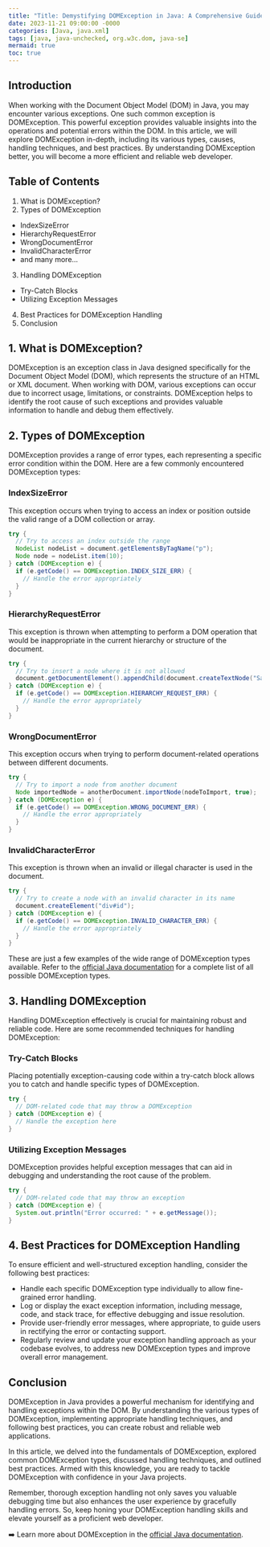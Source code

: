 ```yaml
---
title: "Title: Demystifying DOMException in Java: A Comprehensive Guide for Web Developers"
date: 2023-11-21 09:00:00 -0000
categories: [Java, java.xml]
tags: [java, java-unchecked, org.w3c.dom, java-se]
mermaid: true
toc: true
---
```



## Introduction
When working with the Document Object Model (DOM) in Java, you may encounter various exceptions. One such common exception is DOMException. This powerful exception provides valuable insights into the operations and potential errors within the DOM. In this article, we will explore DOMException in-depth, including its various types, causes, handling techniques, and best practices. By understanding DOMException better, you will become a more efficient and reliable web developer.

## Table of Contents
1. What is DOMException?
2. Types of DOMException
  - IndexSizeError
  - HierarchyRequestError
  - WrongDocumentError
  - InvalidCharacterError
  - and many more...
3. Handling DOMException
  - Try-Catch Blocks
  - Utilizing Exception Messages
4. Best Practices for DOMException Handling
5. Conclusion

## 1. What is DOMException?
DOMException is an exception class in Java designed specifically for the Document Object Model (DOM), which represents the structure of an HTML or XML document. When working with DOM, various exceptions can occur due to incorrect usage, limitations, or constraints. DOMException helps to identify the root cause of such exceptions and provides valuable information to handle and debug them effectively.

## 2. Types of DOMException
DOMException provides a range of error types, each representing a specific error condition within the DOM. Here are a few commonly encountered DOMException types:

### IndexSizeError
This exception occurs when trying to access an index or position outside the valid range of a DOM collection or array.
```java
try {
  // Try to access an index outside the range
  NodeList nodeList = document.getElementsByTagName("p");
  Node node = nodeList.item(10);
} catch (DOMException e) {
  if (e.getCode() == DOMException.INDEX_SIZE_ERR) {
    // Handle the error appropriately
  }
}
```

### HierarchyRequestError
This exception is thrown when attempting to perform a DOM operation that would be inappropriate in the current hierarchy or structure of the document.
```java
try {
  // Try to insert a node where it is not allowed
  document.getDocumentElement().appendChild(document.createTextNode("Sample Text"));
} catch (DOMException e) {
  if (e.getCode() == DOMException.HIERARCHY_REQUEST_ERR) {
    // Handle the error appropriately
  }
}
```

### WrongDocumentError
This exception occurs when trying to perform document-related operations between different documents.
```java
try {
  // Try to import a node from another document
  Node importedNode = anotherDocument.importNode(nodeToImport, true);
} catch (DOMException e) {
  if (e.getCode() == DOMException.WRONG_DOCUMENT_ERR) {
    // Handle the error appropriately
  }
}
```

### InvalidCharacterError
This exception is thrown when an invalid or illegal character is used in the document.
```java
try {
  // Try to create a node with an invalid character in its name
  document.createElement("div#id");
} catch (DOMException e) {
  if (e.getCode() == DOMException.INVALID_CHARACTER_ERR) {
    // Handle the error appropriately
  }
}
```

These are just a few examples of the wide range of DOMException types available. Refer to the [official Java documentation](https://docs.oracle.com/javase/7/docs/api/org/w3c/dom/DOMException.html) for a complete list of all possible DOMException types.

## 3. Handling DOMException
Handling DOMException effectively is crucial for maintaining robust and reliable code. Here are some recommended techniques for handling DOMException:

### Try-Catch Blocks
Placing potentially exception-causing code within a try-catch block allows you to catch and handle specific types of DOMException.
```java
try {
  // DOM-related code that may throw a DOMException
} catch (DOMException e) {
  // Handle the exception here
}
```

### Utilizing Exception Messages
DOMException provides helpful exception messages that can aid in debugging and understanding the root cause of the problem.
```java
try {
  // DOM-related code that may throw an exception
} catch (DOMException e) {
  System.out.println("Error occurred: " + e.getMessage());
}
```

## 4. Best Practices for DOMException Handling
To ensure efficient and well-structured exception handling, consider the following best practices:

- Handle each specific DOMException type individually to allow fine-grained error handling.
- Log or display the exact exception information, including message, code, and stack trace, for effective debugging and issue resolution.
- Provide user-friendly error messages, where appropriate, to guide users in rectifying the error or contacting support.
- Regularly review and update your exception handling approach as your codebase evolves, to address new DOMException types and improve overall error management.

## Conclusion
DOMException in Java provides a powerful mechanism for identifying and handling exceptions within the DOM. By understanding the various types of DOMException, implementing appropriate handling techniques, and following best practices, you can create robust and reliable web applications.

In this article, we delved into the fundamentals of DOMException, explored common DOMException types, discussed handling techniques, and outlined best practices. Armed with this knowledge, you are ready to tackle DOMException with confidence in your Java projects.

Remember, thorough exception handling not only saves you valuable debugging time but also enhances the user experience by gracefully handling errors. So, keep honing your DOMException handling skills and elevate yourself as a proficient web developer.

➡️ Learn more about DOMException in the [official Java documentation](https://docs.oracle.com/javase/7/docs/api/org/w3c/dom/DOMException.html).
